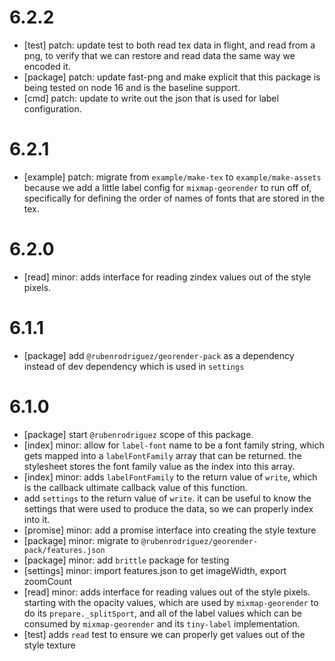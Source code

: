 # 6.2.2

- [test] patch: update test to both read tex data in flight, and read from a png, to verify that we can restore and read data the same way we encoded it.
- [package] patch: update fast-png and make explicit that this package is being tested on node 16 and is the baseline support.
- [cmd] patch: update to write out the json that is used for label configuration.

# 6.2.1

- [example] patch: migrate from `example/make-tex` to `example/make-assets` because we add a little label config for `mixmap-georender` to run off of, specifically for defining the order of names of fonts that are stored in the tex.

# 6.2.0

- [read] minor: adds interface for reading zindex values out of the style pixels.

# 6.1.1

- [package] add `@rubenrodriguez/georender-pack` as a dependency instead of dev dependency which is used in `settings`

# 6.1.0

- [package] start `@rubenrodriguez` scope of this package.
- [index] minor: allow for `label-font` name to be a font family string, which gets mapped into a `labelFontFamily` array that can be returned. the stylesheet stores the font family value as the index into this array.
- [index] minor: adds `labelFontFamily` to the return value of `write`, which is the callback ultimate callback value of this function.
- add `settings` to the return value of `write`. it can be useful to know the settings that were used to produce the data, so we can properly index into it.
- [promise] minor: add a promise interface into creating the style texture
- [package] minor: migrate to `@rubenrodriguez/georender-pack/features.json`
- [package] minor: add `brittle` package for testing
- [settings] minor: import features.json to get imageWidth, export zoomCount
- [read] minor: adds interface for reading values out of the style pixels. starting with the opacity values, which are used by `mixmap-georender` to do its `prepare._splitSport`, and all of the label values which can be consumed by `mixmap-georender` and its `tiny-label` implementation.
- [test] adds `read` test to ensure we can properly get values out of the style texture
